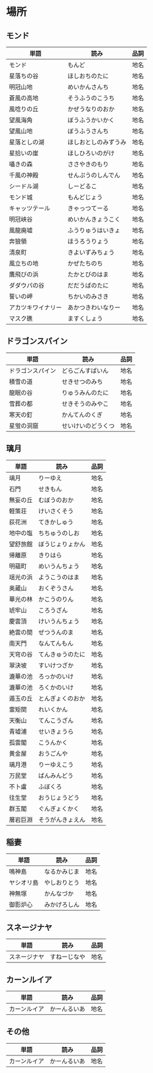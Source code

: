 # 場所

## モンド

|単語|読み|品詞|
|---|---|---|
|モンド|もんど|地名|
|星落ちの谷|ほしおちのたに|地名|
|明冠山地|めいかんさんち|地名|
|蒼風の高地|そうふうのこうち|地名|
|風唸りの丘|かぜうなりのおか|地名|
|望風海角|ぼうふうかいかく|地名|
|望風山地|ぼうふうさんち|地名|
|星落としの湖|ほしおとしのみずうみ|地名|
|星拾いの崖|ほしひろいのがけ|地名|
|囁きの森|ささやきのもり|地名|
|千風の神殿|せんぷうのしんでん|地名|
|シードル湖|しーどるこ|地名|
|モンド城|もんどじょう|地名|
|キャッツテール|きゃっつてーる|地名|
|明冠峡谷|めいかんきょうこく|地名|
|風龍廃墟|ふうりゅうはいきょ|地名|
|奔狼領|ほうろうりょう|地名|
|清泉町|きよいずみちょう|地名|
|風立ちの地|かぜたちのち|地名|
|鷹飛びの浜|たかとびのはま|地名|
|ダダウパの谷|だだうぱのたに|地名|
|誓いの岬|ちかいのみさき|地名|
|アカツキワイナリー|あかつきわいなりー|地名|
|マスク礁|ますくしょう|地名|

## ドラゴンスパイン

|単語|読み|品詞|
|---|---|---|
|ドラゴンスパイン|どらごんすぱいん|地名|
|積雪の道|せきせつのみち|地名|
|龍眠の谷|りゅうみんのたに|地名|
|雪葬の都|せきそうのみやこ|地名|
|寒天の釘|かんてんのくぎ|地名|
|星蛍の洞窟|せいけいのどうくつ|地名|

## 璃月

|単語|読み|品詞|
|---|---|---|
|璃月|りーゆえ|地名|
|石門|せきもん|地名|
|無妄の丘|むぼうのおか|地名|
|軽策荘|けいさくそう|地名|
|荻花洲|てきかしゅう|地名|
|地中の塩|ちちゅうのしお|地名|
|望舒旅館|ぼうじょりょかん|地名|
|帰離原|きりはら|地名|
|明蘊町|めいうんちょう|地名|
|瑶光の浜|ようこうのはま|地名|
|奥蔵山|おくぞうさん|地名|
|華光の林|かこうのりん|地名|
|琥牢山|ころうざん|地名|
|慶雲頂|けいうんちょう|地名|
|絶雲の間|ぜつうんのま|地名|
|南天門|なんてんもん|地名|
|天穹の谷|てんきゅうのたに|地名|
|翠決坡|すいけつざか|地名|
|漉華の池|ろっかのいけ|地名|
|漉華の池|ろくかのいけ|地名|
|遁玉の丘|とんぎょくのおか|地名|
|霊矩関|れいくかん|地名|
|天衡山|てんこうざん|地名|
|青墟浦|せいきょうら|地名|
|孤雲閣|こうんかく|地名|
|黄金屋|おうごんや|地名|
|璃月港|りーゆえこう|地名|
|万民堂|ばんみんどう|地名|
|不卜盧|ふぼくろ|地名|
|往生堂|おうじょうどう|地名|
|群玉閣|ぐんぎょくかく|地名|
|層岩巨淵|そうがんきょえん|地名|

## 稲妻

|単語|読み|品詞|
|---|---|---|
|鳴神島|なるかみじま|地名|
|ヤシオリ島|やしおりとう|地名|
|神無塚|かんなづか|地名|
|御影炉心|みかげろしん|地名|

## スネージナヤ

|単語|読み|品詞|
|---|---|---|
|スネージナヤ|すねーじなや|地名|

## カーンルイア

|単語|読み|品詞|
|---|---|---|
|カーンルイア|かーんるいあ|地名|

## その他

|単語|読み|品詞|
|---|---|---|
|カーンルイア|かーんるいあ|地名|
